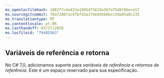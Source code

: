 ```yaml
---
ms.openlocfilehash: 2d82f7c4a433a18864f5818a367a75d8f8bece57
ms.sourcegitcommit: 70a7286fac47bfd3a174e84566bcc5da05d0c235
ms.translationtype: MT
ms.contentlocale: pt-BR
ms.lasthandoff: 03/17/2020
ms.locfileid: "79485563"
---
```

## <a name="ref-locals-and-returns"></a>Variáveis de referência e retorna

No C# 7,0, adicionamos suporte para *variáveis de referência e retornos de referência*.  Este é um espaço reservado para sua especificação.
